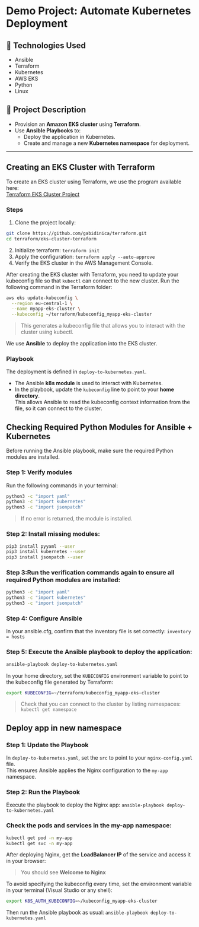 # Demo Project: Automate Kubernetes Deployment

## 🚀 Technologies Used
- Ansible  
- Terraform  
- Kubernetes  
- AWS EKS  
- Python  
- Linux  

## 📖 Project Description
- Provision an **Amazon EKS cluster** using **Terraform**.  
- Use **Ansible Playbooks** to:  
  - Deploy the application in Kubernetes.  
  - Create and manage a new **Kubernetes namespace** for deployment.  

---

## Creating an EKS Cluster with Terraform

To create an EKS cluster using Terraform, we use the program available here:  
[Terraform EKS Cluster Project](https://github.com/gabidinica/terraform/tree/main/eks-cluster-terraform)

### Steps
1. Clone the project locally:
```bash
git clone https://github.com/gabidinica/terraform.git
cd terraform/eks-cluster-terraform
```

2. Initialize terraform:
`terraform init`
3. Apply the configuration:
`terraform apply --auto-approve`
4. Verify the EKS cluster in the AWS Management Console.

After creating the EKS cluster with Terraform, you need to update your kubeconfig file so that `kubectl` can connect to the new cluster.
Run the following command in the Terraform folder:
```bash
aws eks update-kubeconfig \
  --region eu-central-1 \
  --name myapp-eks-cluster \
  --kubeconfig ~/terraform/kubeconfig_myapp-eks-cluster
```

> This generates a kubeconfig file that allows you to interact with the cluster using kubectl.

We use **Ansible** to deploy the application into the EKS cluster.

### Playbook
The deployment is defined in `deploy-to-kubernetes.yaml`.

- The Ansible **k8s module** is used to interact with Kubernetes.  
- In the playbook, update the `kubeconfig` line to point to your **home directory**.  
  This allows Ansible to read the kubeconfig context information from the file, so it can connect to the cluster.

## Checking Required Python Modules for Ansible + Kubernetes

Before running the Ansible playbook, make sure the required Python modules are installed.

### Step 1: Verify modules
Run the following commands in your terminal:

```bash
python3 -c "import yaml"
python3 -c "import kubernetes"
python3 -c "import jsonpatch"
```

> If no error is returned, the module is installed.

### Step 2: Install missing modules:

```bash
pip3 install pyyaml --user
pip3 install kubernetes --user
pip3 install jsonpatch --user
```

### Step 3:Run the verification commands again to ensure all required Python modules are installed:
```bash
python3 -c "import yaml"
python3 -c "import kubernetes"
python3 -c "import jsonpatch"
```

### Step 4: Configure Ansible
In your ansible.cfg, confirm that the inventory file is set correctly: `inventory = hosts`

### Step 5: Execute the Ansible playbook to deploy the application:
```bash
ansible-playbook deploy-to-kubernetes.yaml
```

In your home directory, set the `KUBECONFIG` environment variable to point to the kubeconfig file generated by Terraform:
```bash
export KUBECONFIG=~/terraform/kubeconfig_myapp-eks-cluster
```

> Check that you can connect to the cluster by listing namespaces: `kubectl get namespace`

## Deploy app in new namespace

### Step 1: Update the Playbook
In `deploy-to-kubernetes.yaml`, set the `src` to point to your `nginx-config.yaml` file.  
This ensures Ansible applies the Nginx configuration to the `my-app` namespace.

### Step 2: Run the Playbook
Execute the playbook to deploy the Nginx app:
`ansible-playbook deploy-to-kubernetes.yaml`

### Check the pods and services in the my-app namespace:
```bash
kubectl get pod -n my-app
kubectl get svc -n my-app
```

After deploying Nginx, get the **LoadBalancer IP** of the service and access it in your browser:
> You should see **Welcome to Nginx**

To avoid specifying the kubeconfig every time, set the environment variable in your terminal (Visual Studio or any shell):

```bash
export K8S_AUTH_KUBECONFIG=~/kubeconfig_myapp-eks-cluster
```

Then run the Ansible playbook as usual: `ansible-playbook deploy-to-kubernetes.yaml`
